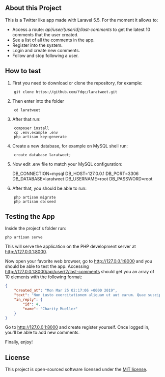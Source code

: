 
## About this Project

This is a Twitter like app made with Laravel 5.5. For the moment it allows to:

- Access a route: *api/user/{userId}/last-comments* to get the latest 10 comments that the user created.
- See a list of all the comments in the app.
- Register into the system.
- Login and create new comments.
- Follow and stop following a user.

## How to test

1. First you need to download or clone the repository, for example:

```git
	git clone https://github.com/fdqc/laratweet.git
```

2. Then enter into the folder

```shell
	cd laratweet
```

3. After that run:

```shell
    composer install
    cp .env.example .env
    php artisan key:generate
```

4. Create a new database, for example on MySQL shell run:

```mysql
	create database laratweet;
```

5. Now edit .env file to match your MySQL configuration:

   DB_CONNECTION=mysql
   DB_HOST=127.0.0.1
   DB_PORT=3306
   DB_DATABASE=laratweet
   DB_USERNAME=root
   DB_PASSWORD=root

6. After that, you should be able to run:

```shell
    php artisan migrate
    php artisan db:seed
```

## Testing the App

Inside the project's folder run:

```shell
php artisan serve
```

This will serve the application on the PHP development server at http://127.0.0.1:8000.

Now open your favorite web browser, go to http://127.0.0.1:8000 and you should be able to test the app. Accessing http://127.0.0.1:8000/api/user/2/last-comments should get you an array of 10 elements with the following format:


```json
{
	"created_at": "Mon Mar 25 02:17:06 +0000 2019",
	"text": "Non iusto exercitationem aliquam ut aut earum. Quae suscipit illum minus quis consequatur. Aperiam ut ipsum quia et.",
	"in_reply": {
		"id": 4,
		"name": "Charity Mueller"
	}
}
```

Go to http://127.0.0.1:8000 and create register yourself. Once logged in, you'll be able to add new comments.

Finally, enjoy!

## License

This project is open-sourced software licensed under the [MIT license](https://opensource.org/licenses/MIT).
